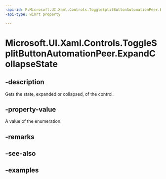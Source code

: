 ```yaml
---
-api-id: P:Microsoft.UI.Xaml.Controls.ToggleSplitButtonAutomationPeer.ExpandCollapseState
-api-type: winrt property

---
```

<!-- Property syntax.
public ExpandCollapseState ExpandCollapseState { get; }
-->

# Microsoft.UI.Xaml.Controls.ToggleSplitButtonAutomationPeer.ExpandCollapseState


## -description

Gets the state, expanded or collapsed, of the control.


## -property-value

A value of the enumeration.


## -remarks


## -see-also


## -examples



